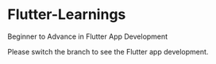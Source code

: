 # Flutter-Learnings
Beginner to Advance in Flutter App Development 

Please switch the branch to see the Flutter app development.
